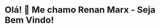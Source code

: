 # Olá! 👋 Me chamo Renan Marx - Seja Bem Vindo!

<!--
**renanmarxx/renanmarxx** is a ✨ _special_ ✨ repository because its `README.md` (this file) appears on your GitHub profile.

Here are some ideas to get you started:

- 🔭 Atualmente trabalho na empresa [Distrito](https://distrito.me)
- 🌱 Estou estudando sobre Engenharia de Dados e Ciência de Dados
- 👯 I’m looking to collaborate on ...
- 🤔 I’m looking for help with ...
- 💬 Ask me about ...
- 📫 How to reach me: ...
- 😄 Pronomes: Ele/Dele
- ⚡ Fun fact: ...
-->
